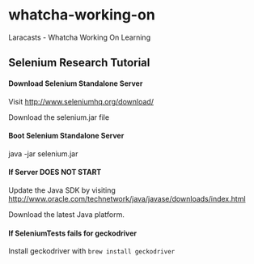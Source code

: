# whatcha-working-on
Laracasts - Whatcha Working On Learning

## Selenium Research Tutorial

#### Download Selenium Standalone Server
Visit http://www.seleniumhq.org/download/

Download the selenium.jar file

#### Boot Selenium Standalone Server
java -jar selenium.jar

#### If Server DOES NOT START
Update the Java SDK by visiting http://www.oracle.com/technetwork/java/javase/downloads/index.html

Download the latest Java platform.

#### If SeleniumTests fails for geckodriver
Install geckodriver with `brew install geckodriver`